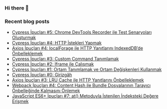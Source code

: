 ### Hi there 👋

### Recent blog posts
<!-- RECENT-BLOG-POSTS:START -->
- [Cypress İpuçları #5: Chrome DevTools Recorder ile Test Senaryoları Oluşturmak](https://tugsanunlu.medium.com/cypress-i%CC%87pu%C3%A7lar%C4%B1-5-chrome-devtools-recorder-ile-test-senaryolar%C4%B1-olu%C5%9Fturmak-fb6add3e8238?source=rss-aff3f518ee8b------2)
- [Cypress İpuçları #4: HTTP İstekleri Yapmak](https://tugsanunlu.medium.com/cypress-i%CC%87pu%C3%A7lar%C4%B1-4-http-i%CC%87stekleri-yapmak-901a5cd2a69e?source=rss-aff3f518ee8b------2)
- [Axios İpuçları #4: localForage ile HTTP Yanıtlarını IndexedDB’de Önbelleklemek](https://tugsanunlu.medium.com/axios-i%CC%87pu%C3%A7lar%C4%B1-4-localforage-ile-http-yan%C4%B1tlar%C4%B1n%C4%B1-indexeddbde-%C3%B6nbelleklemek-c246ebf6d8f8?source=rss-aff3f518ee8b------2)
- [Cypress İpuçları #3: Custom Command Tanımlamak](https://tugsanunlu.medium.com/cypress-i%CC%87pu%C3%A7lar%C4%B1-3-custom-command-tan%C4%B1mlamak-f1d95c8949fd?source=rss-aff3f518ee8b------2)
- [Cypress İpuçları #2: Iframe ile Çalışmak](https://tugsanunlu.medium.com/cypress-i%CC%87pu%C3%A7lar%C4%B1-2-iframe-ile-%C3%A7al%C4%B1%C5%9Fmak-6ee08316f40c?source=rss-aff3f518ee8b------2)
- [Cypress İpuçları #1: Ortam Tanımlamak ve Ortam Değişkenleri Kullanmak](https://tugsanunlu.medium.com/cypress-i%CC%87pu%C3%A7lar%C4%B1-1-ortam-tan%C4%B1mlamak-ve-ortam-de%C4%9Fi%C5%9Fkenleri-kullanmak-374099ac8603?source=rss-aff3f518ee8b------2)
- [Cypress İpuçları #0: Girizgâh](https://tugsanunlu.medium.com/cypress-i%CC%87pu%C3%A7lar%C4%B1-0-girizg%C3%A2h-652f6cb5fc60?source=rss-aff3f518ee8b------2)
- [Axios İpuçları #3: LRU Cache ile HTTP Yanıtlarını Önbelleklemek](https://tugsanunlu.medium.com/axios-i%CC%87pu%C3%A7lar%C4%B1-3-lru-cache-ile-http-yan%C4%B1tlar%C4%B1n%C4%B1-%C3%B6nbelleklemek-4ecbf40434d0?source=rss-aff3f518ee8b------2)
- [Webpack İpuçları #4: Content Hash ile Bundle Dosyalarının Tarayıcı Önbelleğinde Kalmasını Önlemek](https://tugsanunlu.medium.com/webpack-i%CC%87pu%C3%A7lar%C4%B1-4-content-hash-ile-bundle-dosyalar%C4%B1n%C4%B1n-taray%C4%B1c%C4%B1-%C3%B6nbelle%C4%9Finde-kalmas%C4%B1n%C4%B1-%C3%B6nlemek-441047328799?source=rss-aff3f518ee8b------2)
- [JavaScript ES6+ İpuçları #7: at&lpar;&rpar; Metoduyla İstenilen İndeksteki Değere Erişmek](https://tugsanunlu.medium.com/javascript-es6-i%CC%87pu%C3%A7lar%C4%B1-7-at-metoduyla-i%CC%87stenilen-i%CC%87ndeksteki-de%C4%9Fere-eri%C5%9Fmek-7b6b2c0fa32?source=rss-aff3f518ee8b------2)
<!-- RECENT-BLOG-POSTS:END -->
